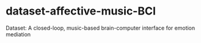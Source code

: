 # dataset-affective-music-BCI
Dataset: A closed-loop, music-based brain-computer interface for emotion mediation
